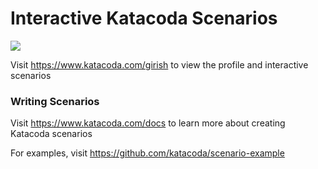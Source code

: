 # Interactive Katacoda Scenarios

[![](http://shields.katacoda.com/katacoda/girish/count.svg)](https://www.katacoda.com/girish "Get your profile on Katacoda.com")

Visit https://www.katacoda.com/girish to view the profile and interactive scenarios

### Writing Scenarios
Visit https://www.katacoda.com/docs to learn more about creating Katacoda scenarios

For examples, visit https://github.com/katacoda/scenario-example
